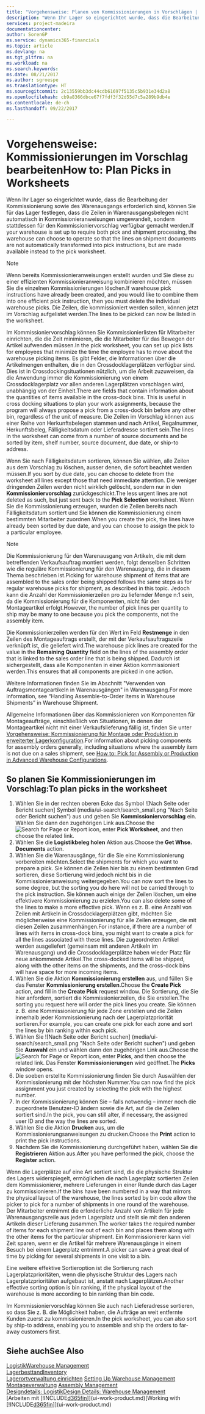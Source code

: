 ```yaml
---
title: "Vorgehensweise: Planen von Kommissionierungen in Vorschlägen | Microsoft Docs"
description: "Wenn Ihr Lager so eingerichtet wurde, dass die Bearbeitung der Kommissionierung sowie des Warenausgangs erforderlich sind, können Sie für das Lager festlegen, dass die Zeilen in Warenausgangsbelegen nicht automatisch in Kommissionieranweisungen umgewandelt, sondern stattdessen für den Kommissioniervorschlag verfügbar gemacht werden."
services: project-madeira
documentationcenter: 
author: SorenGP
ms.service: dynamics365-financials
ms.topic: article
ms.devlang: na
ms.tgt_pltfrm: na
ms.workload: na
ms.search.keywords: 
ms.date: 08/21/2017
ms.author: sgroespe
ms.translationtype: HT
ms.sourcegitcommit: 2c13559bb3dc44cdb61697f5135c5b931e34d2a8
ms.openlocfilehash: cb9a8366dbce67f7fdf3f32d55d7c5a289b9db4e
ms.contentlocale: de-ch
ms.lasthandoff: 09/22/2017

---
```

# <a name="how-to-plan-picks-in-worksheets"></a><span data-ttu-id="f411c-103">Vorgehensweise: Kommissionierungen im Vorschlag bearbeiten</span><span class="sxs-lookup"><span data-stu-id="f411c-103">How to: Plan Picks in Worksheets</span></span>
<span data-ttu-id="f411c-104">Wenn Ihr Lager so eingerichtet wurde, dass die Bearbeitung der Kommissionierung sowie des Warenausgangs erforderlich sind, können Sie für das Lager festlegen, dass die Zeilen in Warenausgangsbelegen nicht automatisch in Kommissionieranweisungen umgewandelt, sondern stattdessen für den Kommissioniervorschlag verfügbar gemacht werden.</span><span class="sxs-lookup"><span data-stu-id="f411c-104">If your warehouse is set up to require both pick and shipment processing, the warehouse can choose to operate so that the lines on shipment documents are not automatically transformed into pick instructions, but are made available instead to the pick worksheet.</span></span>  

> [!NOTE]  
>  <span data-ttu-id="f411c-105">Wenn bereits Kommissionieranweisungen erstellt wurden und Sie diese zu einer effizienten Kommissionieranweisung kombinieren möchten, müssen Sie die einzelnen Kommissionierungen löschen.</span><span class="sxs-lookup"><span data-stu-id="f411c-105">If warehouse pick instructions have already been created, and you would like to combine them into one efficient pick instruction, then you must delete the individual warehouse picks.</span></span> <span data-ttu-id="f411c-106">Die Zeilen, die kommissioniert werden sollen, können jetzt im Vorschlag aufgelistet werden.</span><span class="sxs-lookup"><span data-stu-id="f411c-106">The lines to be picked can now be listed in the worksheet.</span></span>  

<span data-ttu-id="f411c-107">Im Kommissioniervorschlag können Sie Kommissionierlisten für Mitarbeiter einrichten, die die Zeit minimieren, die die Mitarbeiter für das Bewegen der Artikel aufwenden müssen.</span><span class="sxs-lookup"><span data-stu-id="f411c-107">In the pick worksheet, you can set up pick lists for employees that minimize the time the employee has to move about the warehouse picking items.</span></span> <span data-ttu-id="f411c-108">Es gibt Felder, die Informationen über die Artikelmengen enthalten, die in den Crossdocklagerplätzen verfügbar sind. Dies ist in Crossdockingsituationen nützlich, um die Arbeit zuzuweisen, da die Anwendung immer die Kommissionierung von einem Crossdocklagerplatz vor allen anderen Lagerplätzen vorschlagen wird, unabhängig von der Einheit.</span><span class="sxs-lookup"><span data-stu-id="f411c-108">There are fields that contain information about the quantities of items available in the cross-dock bins. This is useful in cross docking situations to plan your work assignments, because the program will always propose a pick from a cross-dock bin before any other bin, regardless of the unit of measure.</span></span> <span data-ttu-id="f411c-109">Die Zeilen im Vorschlag können aus einer Reihe von Herkunftsbelegen stammen und nach Artikel, Regalnummer, Herkunftsbeleg, Fälligkeitsdatum oder Lieferadresse sortiert sein.</span><span class="sxs-lookup"><span data-stu-id="f411c-109">The lines in the worksheet can come from a number of source documents and be sorted by item, shelf number, source document, due date, or ship-to address.</span></span>  

<span data-ttu-id="f411c-110">Wenn Sie nach Fälligkeitsdatum sortieren, können Sie wählen, alle Zeilen aus dem Vorschlag zu löschen, ausser denen, die sofort beachtet werden müssen.</span><span class="sxs-lookup"><span data-stu-id="f411c-110">If you sort by due date, you can choose to delete from the worksheet all lines except those that need immediate attention.</span></span> <span data-ttu-id="f411c-111">Die weniger dringenden Zeilen werden nicht wirklich gelöscht, sondern nur in den **Kommissioniervorschlag** zurückgeschickt.</span><span class="sxs-lookup"><span data-stu-id="f411c-111">The less urgent lines are not deleted as such, but just sent back to the **Pick Selection** worksheet.</span></span> <span data-ttu-id="f411c-112">Wenn Sie die Kommissionierung erzeugen, wurden die Zeilen bereits nach Fälligkeitsdatum sortiert und Sie können die Kommissionierung einem bestimmten Mitarbeiter zuordnen.</span><span class="sxs-lookup"><span data-stu-id="f411c-112">When you create the pick, the lines have already been sorted by due date, and you can choose to assign the pick to a particular employee.</span></span>  

> [!NOTE]  
>  <span data-ttu-id="f411c-113">Die Kommissionierung für den Warenausgang von Artikeln, die mit dem betreffenden Verkaufsauftrag montiert werden, folgt denselben Schritten wie die reguläre Kommissionierung für den Warenausgang, die in diesem Thema beschrieben ist.</span><span class="sxs-lookup"><span data-stu-id="f411c-113">Picking for warehouse shipment of items that are assembled to the sales order being shipped follows the same steps as for regular warehouse picks for shipment, as described in this topic.</span></span> <span data-ttu-id="f411c-114">Jedoch kann die Anzahl der Kommissionierzeilen pro zu liefernder Menge n:1 sein, da die Kommissionierung für die Komponenten, nicht für den Montageartikel erfolgt.</span><span class="sxs-lookup"><span data-stu-id="f411c-114">However, the number of pick lines per quantity to ship may be many to one because you pick the components, not the assembly item.</span></span>  
>   
>  <span data-ttu-id="f411c-115">Die Kommissionierzeilen werden für den Wert im Feld **Restmenge** in den Zeilen des Montageauftrags erstellt, der mit der Verkaufsauftragszeile verknüpft ist, die geliefert wird.</span><span class="sxs-lookup"><span data-stu-id="f411c-115">The warehouse pick lines are created for the value in the **Remaining Quantity** field on the lines of the assembly order that is linked to the sales order line that is being shipped.</span></span> <span data-ttu-id="f411c-116">Dadurch ist sichergestellt, dass alle Komponenten in einer Aktion kommissioniert werden.</span><span class="sxs-lookup"><span data-stu-id="f411c-116">This ensures that all components are picked in one action.</span></span>  
>   
>  <span data-ttu-id="f411c-117">Weitere Informationen finden Sie im Abschnitt "Verwenden von Auftragsmontageartikeln in Warenausgängen" in Warenausgang.</span><span class="sxs-lookup"><span data-stu-id="f411c-117">For more information, see “Handling Assemble-to-Order Items in Warehouse Shipments” in Warehouse Shipment.</span></span>  
>   
>  <span data-ttu-id="f411c-118">Allgemeine Informationen über das Kommissionieren von Komponenten für Montageaufträge, einschließlich von Situationen, in denen der Montageartikel nicht mit einer Verkaufslieferung fällig ist, finden Sie unter [Vorgehensweise: Kommissionierung für Montage oder Produktion in erweiterter Lagerkonfiguration](warehouse-how-to-pick-for-internal-operations-in-advanced-warehousing.md).</span><span class="sxs-lookup"><span data-stu-id="f411c-118">For information about picking components for assembly orders generally, including situations where the assembly item is not due on a sales shipment, see [How to: Pick for Assembly or Production in Advanced Warehouse Configurations](warehouse-how-to-pick-for-internal-operations-in-advanced-warehousing.md).</span></span>  

## <a name="to-plan-picks-in-the-worksheet"></a><span data-ttu-id="f411c-119">So planen Sie Kommissionierungen im Vorschlag:</span><span class="sxs-lookup"><span data-stu-id="f411c-119">To plan picks in the worksheet</span></span>  
1.  <span data-ttu-id="f411c-120">Wählen Sie in der rechten oberen Ecke das Symbol ![Nach Seite oder Bericht suchen] Symbol (media/ui-search/search_small.png "Nach Seite oder Bericht suchen") aus und geben Sie **Kommissioniervorschlag** ein. Wählen Sie dann den zugehörigen Link aus.</span><span class="sxs-lookup"><span data-stu-id="f411c-120">Choose the ![Search for Page or Report](media/ui-search/search_small.png "Search for Page or Report icon") icon, enter **Pick Worksheet**, and then choose the related link.</span></span>  
2.  <span data-ttu-id="f411c-121">Wählen Sie die **Logistikbeleg holen** Aktion aus.</span><span class="sxs-lookup"><span data-stu-id="f411c-121">Choose the **Get Whse. Documents** action.</span></span>  
3.  <span data-ttu-id="f411c-122">Wählen Sie die Warenausgänge, für die Sie eine Kommissionierung vorbereiten möchten.</span><span class="sxs-lookup"><span data-stu-id="f411c-122">Select the shipments for which you want to prepare a pick.</span></span> <span data-ttu-id="f411c-123">Sie können die Zeilen hier bis zu einem bestimmten Grad sortieren, diese Sortierung wird jedoch nicht bis in die Kommissionieranweisung weitergegeben.</span><span class="sxs-lookup"><span data-stu-id="f411c-123">You can now sort the lines to some degree, but the sorting you do here will not be carried through to the pick instruction.</span></span> <span data-ttu-id="f411c-124">Sie können auch einige der Zeilen löschen, um eine effektivere Kommissionierung zu erzielen.</span><span class="sxs-lookup"><span data-stu-id="f411c-124">You can also delete some of the lines to make a more effective pick.</span></span> <span data-ttu-id="f411c-125">Wenn es z. B. eine Anzahl von Zeilen mit Artikeln in Crossdocklagerplätzen gibt, möchten Sie möglicherweise eine Kommissionierung für alle Zeilen erzeugen, die mit diesen Zeilen zusammenhängen.</span><span class="sxs-lookup"><span data-stu-id="f411c-125">For instance, if there are a number of lines with items in cross-dock bins, you might want to create a pick for all the lines associated with these lines.</span></span> <span data-ttu-id="f411c-126">Die zugeordneten Artikel werden ausgeliefert (gemeinsam mit anderen Artikeln im Warenausgang) und die Crossdocklagerplätze haben wieder Platz für neue ankommende Artikel.</span><span class="sxs-lookup"><span data-stu-id="f411c-126">The cross-docked items will be shipped, along with the other items on the shipments, and the cross-dock bins will have space for more incoming items.</span></span>  
4.  <span data-ttu-id="f411c-127">Wählen Sie die Aktion **Kommissionierung erstellen** aus, und füllen Sie das Fenster **Kommissionierung erstellen**.</span><span class="sxs-lookup"><span data-stu-id="f411c-127">Choose the **Create Pick** action, and fill in the **Create Pick** request window.</span></span> <span data-ttu-id="f411c-128">Die Sortierung, die Sie hier anfordern, sortiert die Kommissionierzeilen, die Sie erstellen.</span><span class="sxs-lookup"><span data-stu-id="f411c-128">The sorting you request here will order the pick lines you create.</span></span> <span data-ttu-id="f411c-129">Sie können z. B. eine Kommissionierung für jede Zone erstellen und die Zeilen innerhalb jeder Kommissionierung nach der Lagerplatzpriorität sortieren.</span><span class="sxs-lookup"><span data-stu-id="f411c-129">For example, you can create one pick for each zone and sort the lines by bin ranking within each pick.</span></span>  
5.  <span data-ttu-id="f411c-130">Wählen Sie ![Nach Seite oder Bericht suchen] (media/ui-search/search_small.png "Nach Seite oder Bericht suchen") und geben Sie **Auswahl** ein und wählen dann den zugehörigen Link aus.</span><span class="sxs-lookup"><span data-stu-id="f411c-130">Choose the ![Search for Page or Report](media/ui-search/search_small.png "Search for Page or Report icon") icon, enter **Picks**, and then choose the related link.</span></span> <span data-ttu-id="f411c-131">Das Fenster **Kommissionierungen** wird geöffnet.</span><span class="sxs-lookup"><span data-stu-id="f411c-131">The **Picks** window opens.</span></span>  
6.  <span data-ttu-id="f411c-132">Die soeben erstellte Kommissionierung finden Sie durch Auswählen der Kommissionierung mit der höchsten Nummer.</span><span class="sxs-lookup"><span data-stu-id="f411c-132">You can now find the pick assignment you just created by selecting the pick with the highest number.</span></span>  
7.  <span data-ttu-id="f411c-133">In der Kommissionierung können Sie – falls notwendig – immer noch die zugeordnete Benutzer-ID ändern sowie die Art, auf die die Zeilen sortiert sind.</span><span class="sxs-lookup"><span data-stu-id="f411c-133">In the pick, you can still alter, if necessary, the assigned user ID and the way the lines are sorted.</span></span>  
8.  <span data-ttu-id="f411c-134">Wählen Sie die Aktion **Drucken** aus, um die Kommissionierungsanweisungen zu drucken.</span><span class="sxs-lookup"><span data-stu-id="f411c-134">Choose the **Print** action to print the pick instructions.</span></span>  
9. <span data-ttu-id="f411c-135">Nachdem Sie die Kommissionierung durchgeführt haben, wählen Sie die **Registrieren** Aktion aus.</span><span class="sxs-lookup"><span data-stu-id="f411c-135">After you have performed the pick, choose the **Register** action.</span></span>  

<span data-ttu-id="f411c-136">Wenn die Lagerplätze auf eine Art sortiert sind, die die physische Struktur des Lagers widerspiegelt, ermöglichen die nach Lagerplatz sortierten Zeilen dem Kommissionierer, mehrere Lieferungen in einer Runde durch das Lager zu kommissionieren.</span><span class="sxs-lookup"><span data-stu-id="f411c-136">If the bins have been numbered in a way that mirrors the physical layout of the warehouse, the lines sorted by bin code allow the picker to pick for a number of shipments in one round of the warehouse.</span></span> <span data-ttu-id="f411c-137">Der Mitarbeiter entnimmt die erforderliche Anzahl von Artikeln für jede Warenausgangszeile aus jedem Lagerplatz und stellt sie mit den anderen Artikeln dieser Lieferung zusammen.</span><span class="sxs-lookup"><span data-stu-id="f411c-137">The worker takes the required number of items for each shipment line out of each bin and places them along with the other items for the particular shipment.</span></span> <span data-ttu-id="f411c-138">Ein Kommissionierer kann viel Zeit sparen, wenn er die Artikel für mehrere Warenausgänge in einem Besuch bei einem Lagerplatz entnimmt.</span><span class="sxs-lookup"><span data-stu-id="f411c-138">A picker can save a great deal of time by picking for several shipments in one visit to a bin.</span></span>  

<span data-ttu-id="f411c-139">Eine weitere effektive Sortieroption ist die Sortierung nach Lagerplatzprioritäten, wenn die physische Struktur des Lagers nach Lagerplatzprioritäten aufgebaut ist, anstatt nach Lagerplätzen.</span><span class="sxs-lookup"><span data-stu-id="f411c-139">Another effective sorting option is bin ranking, if the physical layout of the warehouse is more according to bin ranking than bin code.</span></span>  

<span data-ttu-id="f411c-140">Im Kommissioniervorschlag können Sie auch nach Lieferadresse sortieren, so dass Sie z. B. die Möglichkeit haben, die Aufträge an weit entfernte Kunden zuerst zu kommissionieren.</span><span class="sxs-lookup"><span data-stu-id="f411c-140">In the pick worksheet, you can also sort by ship-to address, enabling you to assemble and ship the orders to far-away customers first.</span></span>  

## <a name="see-also"></a><span data-ttu-id="f411c-141">Siehe auch</span><span class="sxs-lookup"><span data-stu-id="f411c-141">See Also</span></span>
[<span data-ttu-id="f411c-142">Logistik</span><span class="sxs-lookup"><span data-stu-id="f411c-142">Warehouse Management</span></span>](warehouse-manage-warehouse.md)  
[<span data-ttu-id="f411c-143">Lagerbesttand</span><span class="sxs-lookup"><span data-stu-id="f411c-143">Inventory</span></span>](inventory-manage-inventory.md)  
<span data-ttu-id="f411c-144">[Lagerortverwaltung einrichten](warehouse-setup-warehouse.md)   </span><span class="sxs-lookup"><span data-stu-id="f411c-144">[Setting Up Warehouse Management](warehouse-setup-warehouse.md)   </span></span>  
<span data-ttu-id="f411c-145">[Montageverwaltung](assembly-assemble-items.md)  </span><span class="sxs-lookup"><span data-stu-id="f411c-145">[Assembly Management](assembly-assemble-items.md)  </span></span>  
[<span data-ttu-id="f411c-146">Designdetails: Logistik</span><span class="sxs-lookup"><span data-stu-id="f411c-146">Design Details: Warehouse Management</span></span>](design-details-warehouse-management.md)  
<span data-ttu-id="f411c-147">[Arbeiten mit [!INCLUDE[d365fin](includes/d365fin_md.md)]](ui-work-product.md)</span><span class="sxs-lookup"><span data-stu-id="f411c-147">[Working with [!INCLUDE[d365fin](includes/d365fin_md.md)]](ui-work-product.md)</span></span>

